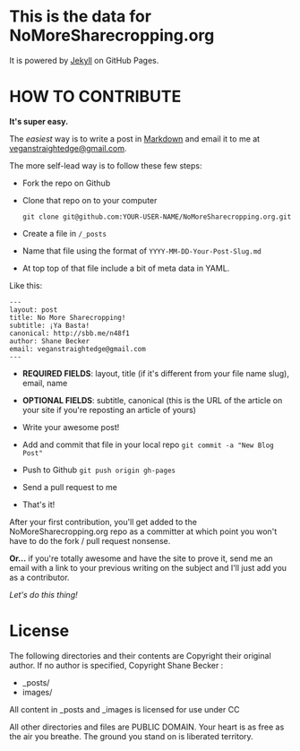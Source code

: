 # This is the data for NoMoreSharecropping.org

It is powered by [Jekyll](http://github.com/mojombo/jekyll) on GitHub Pages.

# HOW TO CONTRIBUTE

**It's super easy.**

The *easiest* way is to write a post in [Markdown](http://daringfireball.net/projects/markdown/syntax "Daring Fireball: Markdown Syntax Documentation") and email it to me at [veganstraightedge@gmail.com](mailto:veganstraightedge@gmail.com).

The more self-lead way is to follow these few steps:

* Fork the repo on Github
* Clone that repo on to your computer

    `git clone git@github.com:YOUR-USER-NAME/NoMoreSharecropping.org.git`

* Create a file in `/_posts`
* Name that file using the format of `YYYY-MM-DD-Your-Post-Slug.md`
* At top top of that file include a bit of meta data in YAML.

Like this:

    ---
    layout: post
    title: No More Sharecropping!
    subtitle: ¡Ya Basta!
    canonical: http://sbb.me/n48f1
    author: Shane Becker
    email: veganstraightedge@gmail.com
    ---

* **REQUIRED FIELDS**: layout, title (if it's different from your file name slug), email, name
* **OPTIONAL FIELDS**: subtitle, canonical (this is the URL of the article on your site if you're reposting an article of yours)

* Write your awesome post!
* Add and commit that file in your local repo `git commit -a "New Blog Post"`
* Push to Github `git push origin gh-pages`
* Send a pull request to me
* That's it!

After your first contribution, you'll get added to the NoMoreSharecropping.org repo as a committer at which point you won't have to do the fork / pull request nonsense.

**Or...** if you're totally awesome and have the site to prove it, send me an email with a link to your previous writing on the subject and I'll just add you as a contributor.

*Let's do this thing!*

# License

The following directories and their contents are Copyright their original author. If no author is specified, Copyright Shane Becker :

* _posts/
* images/

All content in _posts and _images is licensed for use under CC

All other directories and files are PUBLIC DOMAIN. Your heart is as free as the air you breathe. The ground you stand on is liberated territory.
